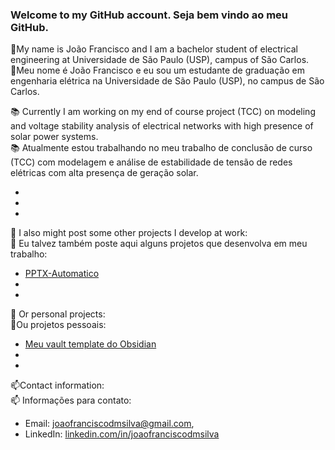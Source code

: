 ### Welcome to my GitHub account. Seja bem vindo ao meu GitHub.

👤My name is João Francisco and I am a bachelor student of electrical engineering at Universidade de São Paulo (USP), campus of São Carlos.  
👤Meu nome é João Francisco e eu sou um estudante de graduação em engenharia elétrica na Universidade de São Paulo (USP), no campus de São Carlos.

📚 Currently I am working on my end of course project (TCC) on modeling and voltage stability analysis of electrical networks with high presence of solar power systems.  
📚 Atualmente estou trabalhando no meu trabalho de conclusão de curso (TCC) com modelagem e análise de estabilidade de tensão de redes elétricas com alta presença de geração solar.

-
-
-

🤖 I also might post some other projects I develop at work:  
🤖 Eu talvez também poste aqui alguns projetos que desenvolva em meu trabalho:
- [PPTX-Automatico](https://github.com/joaofranciscodmsilva/PPTX-Automatico)
- 
-


🔭 Or personal projects:  
🔭Ou projetos pessoais:
- [Meu vault template do Obsidian](https://github.com/joaofranciscodmsilva/obsidian)
-
-


📫Contact information:  
📫 Informações para contato: 
- Email: joaofranciscodmsilva@gmail.com,
- LinkedIn: [linkedin.com/in/joaofranciscodmsilva](www.linkedin.com/in/joaofranciscodmsilva)

